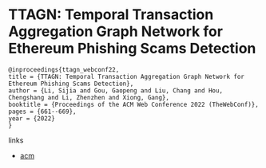 # TTAGN: Temporal Transaction Aggregation Graph Network for Ethereum Phishing Scams Detection

```
@inproceedings{ttagn_webconf22,
title = {TTAGN: Temporal Transaction Aggregation Graph Network for Ethereum Phishing Scams Detection},
author = {Li, Sijia and Gou, Gaopeng and Liu, Chang and Hou, Chengshang and Li, Zhenzhen and Xiong, Gang},
booktitle = {Proceedings of the ACM Web Conference 2022 (TheWebConf)},
pages = {661--669},
year = {2022}
}
```

links
- [acm](https://dl.acm.org/doi/10.1145/3485447.3512226)
